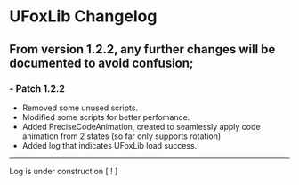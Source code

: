 # UFoxLib Changelog
From version 1.2.2, any further changes will be documented to avoid confusion;
---
### **- Patch 1.2.2**
- Removed some unused scripts.
- Modified some scripts for better perfomance.
- Added PreciseCodeAnimation, created to seamlessly apply code animation from 2 states (so far only supports rotation)
- Added log that indicates UFoxLib load success.
---
Log is under construction [ ! ]
